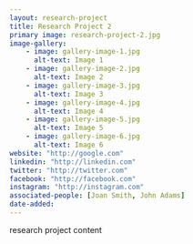 ```yaml
---
layout: research-project
title: Research Project 2
primary image: research-project-2.jpg
image-gallery:
    - image: gallery-image-1.jpg
      alt-text: Image 1
    - image: gallery-image-2.jpg
      alt-text: Image 2
    - image: gallery-image-3.jpg
      alt-text: Image 3
    - image: gallery-image-4.jpg
      alt-text: Image 4
    - image: gallery-image-5.jpg
      alt-text: Image 5
    - image: gallery-image-6.jpg
      alt-text: Image 6
website: "http://google.com"
linkedin: "http://linkedin.com"
twitter: "http://twitter.com"
facebook: "http://facebook.com"
instagram: "http://instagram.com"
associated-people: [Joan Smith, John Adams]
date-added:
---
```

research project content
